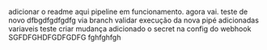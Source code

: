 adicionar o readme aqui
pipeline em funcionamento. agora vai.
teste de novo
dfbgdfgdfgdfg
via branch
validar execução da nova pipé
adicionadas variaveis
teste criar mudança
adicionado o secret na config do webhook
SGFDFGHDFGDFGDFG
fghfghfgh
